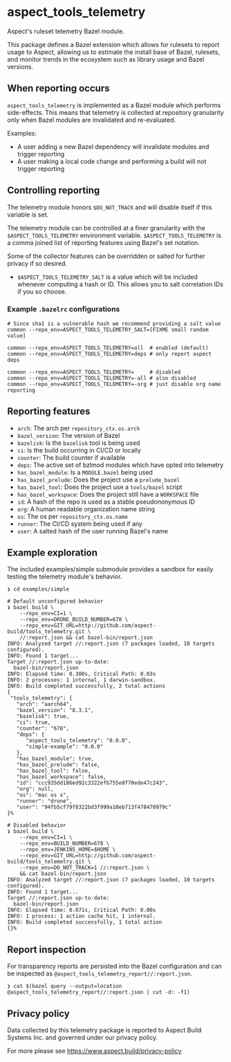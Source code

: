 # aspect_tools_telemetry

Aspect's ruleset telemetry Bazel module.

This package defines a Bazel extension which allows for rulesets to report usage to Aspect, allowing us to estimate the install base of Bazel, rulesets, and monitor trends in the ecosystem such as library usage and Bazel versions.

## When reporting occurs

`aspect_tools_telemetry` is implemented as a Bazel module which performs side-effects.
This means that telemetry is collected at repository granularity only when Bazel modules are invalidated and re-evaluated.

Examples:
- A user adding a new Bazel dependency will invalidate modules and trigger reporting
- A user making a local code change and performing a build will not trigger reporting

## Controlling reporting

The telemetry module honors `$DO_NOT_TRACK` and will disable itself if this variable is set.

The telemetry module can be controlled at a finer granularity with the `$ASPECT_TOOLS_TELEMETRY` environment variable.
`$ASPECT_TOOLS_TELEMETRY` is a comma joined list of reporting features using Bazel's set notation.

Some of the collector features can be overridden or salted for further privacy if so desired.

- `$ASPECT_TOOLS_TELEMETRY_SALT` is a value which will be included whenever computing a hash or ID.
  This allows you to salt correlation IDs if you so choose.

### Example `.bazelrc` configurations

``` shell
# Since sha1 is a vulnerable hash we recommend providing a salt value
common --repo_env=ASPECT_TOOLS_TELEMETRY_SALT=[FIXME small random value]

common --repo_env=ASPECT_TOOLS_TELEMETRY=all  # enabled (default)
common --repo_env=ASPECT_TOOLS_TELEMETRY=deps # only report aspect deps

common --repo_env=ASPECT_TOOLS_TELEMETRY=     # disabled
common --repo_env=ASPECT_TOOLS_TELEMETRY=-all # also disabled
common --repo_env=ASPECT_TOOLS_TELEMETRY=-org # just disable org name reporting
```

## Reporting features

- `arch`: The arch per `repository_ctx.os.arch`
- `bazel_version`: The version of Bazel
- `bazelisk`: Is the `bazelisk` tool is being used
- `ci`: Is the build occurring in CI/CD or locally
- `counter`: The build counter if available
- `deps`: The active set of bzlmod modules which have opted into telemetry
- `has_bazel_module`: Is a `MODULE.bazel` being used
- `has_bazel_prelude`: Does the project use a `prelude_bazel`
- `has_bazel_tool`: Does the project use a `tools/bazel` script
- `has_bazel_workspace`: Does the project still have a `WORKSPACE` file
- `id`: A hash of the repo is used as a stable pseudononymous ID
- `org`: A human readable organization name string
- `os`: The os per `repository_ctx.os.name`
- `runner`: The CI/CD system being used if any
- `user`: A salted hash of the user running Bazel's name

## Example exploration

The included examples/simple submodule provides a sandbox for easily testing the telemetry module's behavior.

``` shellsession
❯ cd examples/simple

# Default unconfigured behavior
❯ bazel build \
    --repo_env=CI=1 \
    --repo_env=DRONE_BUILD_NUMBER=678 \
    --repo_env=GIT_URL=http://github.com/aspect-build/tools_telemetry.git \
    //:report.json && cat bazel-bin/report.json
INFO: Analyzed target //:report.json (7 packages loaded, 10 targets configured).
INFO: Found 1 target...
Target //:report.json up-to-date:
  bazel-bin/report.json
INFO: Elapsed time: 0.300s, Critical Path: 0.03s
INFO: 2 processes: 1 internal, 1 darwin-sandbox.
INFO: Build completed successfully, 2 total actions
{
 "tools_telemetry": {
   "arch": "aarch64",
   "bazel_version": "8.3.1",
   "bazelisk": true,
   "ci": true,
   "counter": "678",
   "deps": {
      "aspect_tools_telemetry": "0.0.0",
      "simple-example": "0.0.0"
   },
   "has_bazel_module": true,
   "has_bazel_prelude": false,
   "has_bazel_tool": false,
   "has_bazel_workspace": false,
   "id": "ccc935dd186ed92c3322efb755e8f70ede47c243",
   "org": null,
   "os": "mac os x",
   "runner": "drone",
   "user": "94fb5cf79f8322bd3f999a10eb713f478470979c"
}%

# Disabled behavior
❯ bazel build \
    --repo_env=CI=1 \
    --repo_env=BUILD_NUMBER=678 \
    --repo_env=JENKINS_HOME=$HOME \
    --repo_env=GIT_URL=http://github.com/aspect-build/tools_telemetry.git \
    --repo_env=DO_NOT_TRACK=1 //:report.json \
    && cat bazel-bin/report.json
INFO: Analyzed target //:report.json (7 packages loaded, 10 targets configured).
INFO: Found 1 target...
Target //:report.json up-to-date:
  bazel-bin/report.json
INFO: Elapsed time: 0.071s, Critical Path: 0.00s
INFO: 1 process: 1 action cache hit, 1 internal.
INFO: Build completed successfully, 1 total action
{}%
```

## Report inspection

For transparency reports are persisted into the Bazel configuration and can be inspected as `@aspect_tools_telemetry_report//:report.json`.

``` shellsession
❯ cat $(bazel query --output=location @aspect_tools_telemetry_report//:report.json | cut -d: -f1)
```

## Privacy policy

Data collected by this telemetry package is reported to Aspect Build Systems Inc. and governed under our privacy policy.

For more please see https://www.aspect.build/privacy-policy
